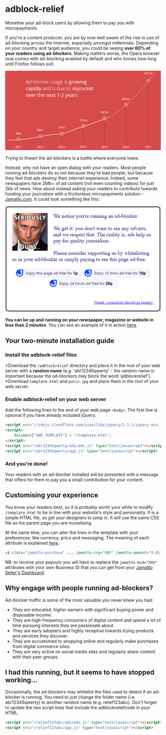 # adblock-relief
Monetise your ad-block users by allowing them to pay you with micropayments.

If you're a content producer, you are by now well aware of the rise in use of ad-blocking across the Internet, especially amongst millennials.  Depending on your country and target audience, you could be seeing **over 60% of your readers using ad-blockers**.  Making matters worse, the Opera browser now comes with ad-blocking enabled by default and who knows how long until Firefox follows suit.

![Growth of ad-blocking](adblocking-growth.png)

Trying to thwart the ad-blockers is a battle where everyone loses.

Instead, why not have an open dialog with your readers.  Most people running ad-blockers do so not because they're bad people, but because they feel that ads destroy their internet experience.  Indeed, some newspapers have 2Mb+ of ad content (not even counting videos) for just 2kb of news.  How about instead asking your readers to contribute towards funding your journalism with a frictionless micropayments solution - [Jamatto.com](https://jamatto.com).  It could look something like this:

![A suggested conversation](adblocking-solution.png)

**You can be up and running on your newspaper, magazine or website in less than 2 minutes**.  You can see an example of it in action [here](https://jamatto.com/sample/adblocker).


## Your two-minute installation guide

### Install the adblock-relief files
*Download the `/adblockrelief` directory and place it in the root of your web server with a **random name** (e.g. 'abr12345qwerty' - the random name is important because the ad-blockers may block the word 'adblockrelief').
*Download `template.html` and `putin.jpg` and place them in the root of your web server.

### Enable adblock-relief on your web server
Add the following lines to the end of your web page `<body>`.  The first line is optional if you have already included jQuery.
```html
<script src="//cdnjs.cloudflare.com/ajax/libs/jquery/3.1.1/jquery.min.js" type="text/javascript"></script>
<script>
    document["ABR_TEMPLATE"] = "/template.html";
</script>
<script src="/abr12345qwerty/ads/ads.js" type="text/javascript"></script>
<script src="/abr12345qwerty/app.js" type="text/javascript"></script>
```

### And you're done!
Your readers with an ad-blocker installed will be presented with a message that offers for them to pay you a small contribution for your content.

## Customising your experience
You know your readers best, so it is probably worth your while to modify `/template.html`  to be in line with your website's style and personality.  It is a simple HTML file, so get your designers to jump in.  It will use the same CSS file as the parent page you are monetising.

At the same time, you can alter the lines in the template with your preferences: like currency, price and messaging.  The meaning of each attribute is explained [here](https://jamatto.com/#/BusinessCode).
```html
<i class="jamatto-purchase" ... jamatto-ccy="GBP" jamatto-amount="0.01" ... ></i>
```
NB: to receive your payouts you will have to replace the `jamatto-bid="XXX"` attributes with your own Business ID that you can get from your [Jamatto Seller's Dashboard](https://jamatto.com/#/Seller).

## Why engage with people running ad-blockers?
Ad-blocker traffic is some of the most valuable you never knew you had:
* They are educated, higher earners with significant buying power and disposable income.
* They are high-frequency consumers of digital content and spend a lot of time pursuing interests they are passionate about.
* They are early adopters and highly receptive towards trying products and services they discover.
* They are accustomed to shopping online and regularly make purchases from digital commerce sites.
* They are very active on social media sites and regularly share content with their peer groups.

## I had this running, but it seems to have stopped working...
Occasionally, the ad-blockers may whitelist the files used to detect if an ad-blocker is running.  You need to just change the folder name (i.e. abr12345qwerty) to another random name (e.g. relief123abc).  Don't forget to update the two script lines that include the adblockreliefcode  in your HTML.
```html
<script src="/relief123abc/ads/ads.js" type="text/javascript"></script>
<script src="/relief123abc/app.js" type="text/javascript"></script>
```

